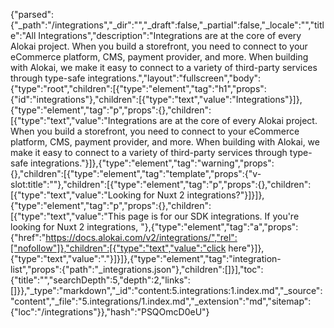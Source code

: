 {"parsed":{"_path":"/integrations","_dir":"","_draft":false,"_partial":false,"_locale":"","title":"All Integrations","description":"Integrations are at the core of every Alokai project. When you build a storefront, you need to connect to your eCommerce platform, CMS, payment provider, and more. When building with Alokai, we make it easy to connect to a variety of third-party services through type-safe integrations.","layout":"fullscreen","body":{"type":"root","children":[{"type":"element","tag":"h1","props":{"id":"integrations"},"children":[{"type":"text","value":"Integrations"}]},{"type":"element","tag":"p","props":{},"children":[{"type":"text","value":"Integrations are at the core of every Alokai project. When you build a storefront, you need to connect to your eCommerce platform, CMS, payment provider, and more. When building with Alokai, we make it easy to connect to a variety of third-party services through type-safe integrations."}]},{"type":"element","tag":"warning","props":{},"children":[{"type":"element","tag":"template","props":{"v-slot:title":""},"children":[{"type":"element","tag":"p","props":{},"children":[{"type":"text","value":"Looking for Nuxt 2 integrations?"}]}]},{"type":"element","tag":"p","props":{},"children":[{"type":"text","value":"This page is for our SDK integrations. If you're looking for Nuxt 2 integrations, "},{"type":"element","tag":"a","props":{"href":"https://docs.alokai.com/v2/integrations/","rel":["nofollow"]},"children":[{"type":"text","value":"click here"}]},{"type":"text","value":"."}]}]},{"type":"element","tag":"integration-list","props":{"path":"_integrations.json"},"children":[]}],"toc":{"title":"","searchDepth":5,"depth":2,"links":[]}},"_type":"markdown","_id":"content:5.integrations:1.index.md","_source":"content","_file":"5.integrations/1.index.md","_extension":"md","sitemap":{"loc":"/integrations"}},"hash":"PSQOmcD0eU"}